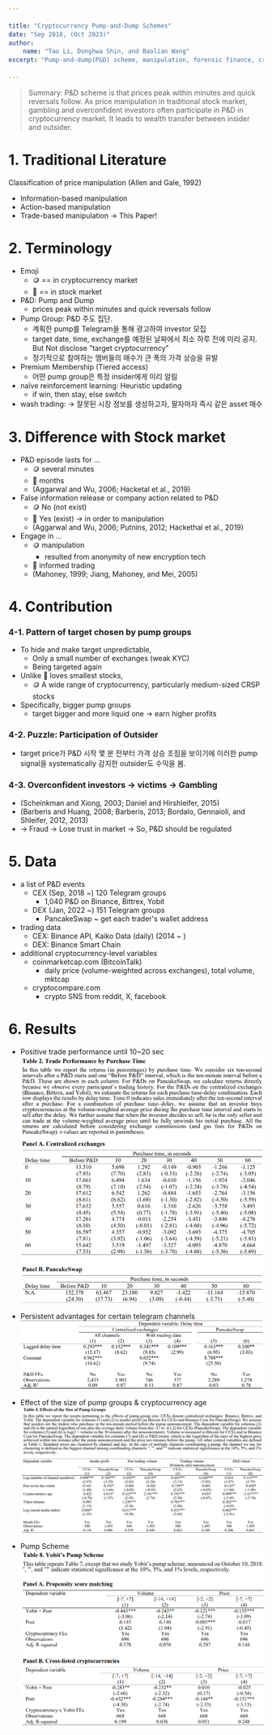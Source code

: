 ```yaml
---

title: "Cryptocurrency Pump-and-Dump Schemes"
date: "Sep 2018, (Oct 2023)"
author:
	name: "Tao Li, Donghwa Shin, and Baolian Wang"
excerpt: "Pump-and-dump(P&D) scheme, manipulation, forensic finance, cryptocurrency, overconfidence, gambling"

---
```


> Summary: P&D scheme is that prices peak within minutes and quick reversals follow. As price manipulation in traditional stock market, gambling and overconfident investors often participate in P&D in cryptocurrency market. It leads to wealth transfer between insider and outsider.

# 1. Traditional Literature

Classification of price manipulation (Allen and Gale, 1992)

- Information-based manipulation
- Action-based manipulation
- Trade-based manipulation -> This Paper!

# 2. Terminology

- Emoji
  - 🪙 == in cryptocurrency market
  - 📜 == in stock market
- P&D: Pump and Dump
  - prices peak within minutes and quick reversals follow
- Pump Group: P&D 주도 집단.
  - 계획한 pump를 Telegram을 통해 광고하여 investor 모집
  - target date, time, exchange를 예정된 날짜에서 최소 하루 전에 미리 공지. But Not disclose "target cryptocurrency"
  - 정기적으로 참여하는 멤버들의 매수가 큰 폭의 가격 상승을 유발
- Premium Membership (Tiered access)
  - 어떤 pump group은 특정 insider에게 미리 알림
- naïve reinforcement learning: Heuristic updating
  - if win, then stay, else switch
- wash trading: -> 잘못된 시장 정보를 생성하고자, 팔자마자 즉시 같은 asset 매수

# 3. Difference with Stock market

- P&D episode lasts for ...
  - 🪙 several minutes
  - 📜 months
  - (Aggarwal and Wu, 2006; Hacketal et al., 2019)
- False information release or company action related to P&D
  - 🪙 No (not exist)
  - 📜 Yes (exist) -> in order to manipulation
  - (Aggarwal and Wu, 2006; Putnins, 2012; Hackethal et al., 2019)
- Engage in ...
  - 🪙 manipulation
    - resulted from anonymity of new encryption tech
  - 📜 informed trading
  - (Mahoney, 1999; Jiang, Mahoney, and Mei, 2005)

# 4. Contribution

### 4-1. Pattern of target chosen by pump groups

- To hide and make target unpredictable,
  - Only a small number of exchanges (weak KYC)
  - Being targeted again
- Unlike 📜 loves smallest stocks,
  - 🪙 A wide range of cryptocurrency, particularly medium-sized CRSP stocks
- Specifically, bigger pump groups
  - target bigger and more liquid one -> earn higher profits

### 4-2. Puzzle: Participation of Outsider

- target price가 P&D 시작 몇 분 전부터 가격 상승 조짐을 보이기에 이러한 pump signal을 systematically 감지한 outsider도 수익을 봄.

### 4-3. Overconfident investors -> victims -> Gambling

- (Scheinkman and Xiong, 2003; Daniel and Hirshleifer, 2015)
- (Barberis and Huang, 2008; Barberis, 2013; Bordalo, Gennaioli, and Shleifer, 2012, 2013)
- -> Fraud -> Lose trust in market -> So, P&D should be regulated

# 5. Data

- a list of P&D events
  - CEX (Sep, 2018 ~) 120 Telegram groups
    - 1,040 P&D on Binance, Bittrex, Yobit
  - DEX (Jan, 2022 ~) 151 Telegram groups
    - PancakeSwap ~ get each trader's wallet address
- trading data
  - CEX: Binance API, Kaiko Data (daily) (2014 ~ )
  - DEX: Binance Smart Chain
- additional cryptocurrency-level variables
  - coinmarketcap.com (BitcoinTalk)
    - daily price (volume-weighted across exchanges), total volume, mktcap
  - cryptocompare.com
    - crypto SNS from reddit, X, facebook

# 6. Results

- Positive trade performance until 10~20 sec
  ![alt text](./resource/image.png)

- Persistent advantages for certain telegram channels
  ![alt text](./resource/image1.png)

- Effect of the size of pump groups & cryptocurrency age
  ![alt text](./resource/image2.png)

- Pump Scheme
  ![alt text](./resource/image3.png)
